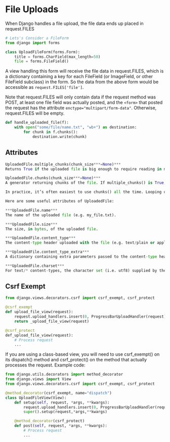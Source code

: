 <link href="https://maxcdn.bootstrapcdn.com/bootstrap/3.3.6/css/bootstrap.min.css" rel="stylesheet"/>

# File Uploads

When Django handles a file upload, the file data ends up placed in request.FILES

```python
# Lets's Consider a FileForm
from django import forms

class UploadFileForm(forms.Form):
    title = forms.CharField(max_length=50)
    file = forms.FileField()
```

A view handling this form will receive the file data in request.FILES, which is a dictionary containing a key for each FileField (or ImageField, or other FileField subclass) in the form. So the data from the above form would be accessible as `request.FILES['file']`.

Note that request.FILES will only contain data if the request method was POST, at least one file field was actually posted, and the `<form>` that posted the request has the attribute `enctype="multipart/form-data"`. Otherwise, request.FILES will be empty.

```python
def handle_uploaded_file(f):
    with open("some/file/name.txt", "wb+") as destination:
        for chunk in f.chunks():
            destination.write(chunk)
```

## Attributes

```python
UploadedFile.multiple_chunks(chunk_size***=None)***
Returns True if the uploaded file is big enough to require reading in multiple chunks. By default this will be any file larger than 2.5 megabytes, but that’s configurable; see below.

UploadedFile.chunks(chunk_size***=None)***
A generator returning chunks of the file. If multiple_chunks() is True, you should use this method in a loop instead of read().

In practice, it’s often easiest to use chunks() all the time. Looping over chunks() instead of using read() ensures that large files don’t overwhelm your system’s memory.

Here are some useful attributes of UploadedFile:

***UploadedFile.name***
The name of the uploaded file (e.g. my_file.txt).

***UploadedFile.size***
The size, in bytes, of the uploaded file.

***UploadedFile.content_type***
The content-type header uploaded with the file (e.g. text/plain or application/pdf). Like any data supplied by the user, you shouldn’t trust that the uploaded file is actually this type. You’ll still need to validate that the file contains the content that the content-type header claims – “trust but verify.”

***UploadedFile.content_type_extra***
A dictionary containing extra parameters passed to the content-type header. This is typically provided by services, such as Google App Engine, that intercept and handle file uploads on your behalf. As a result your handler may not receive the uploaded file content, but instead a URL or other pointer to the file (see RFC 2388).

***UploadedFile.charset***
For text/* content-types, the character set (i.e. utf8) supplied by the browser. Again, “trust but verify” is the best policy here.
```

## Csrf Exempt

```python
from django.views.decorators.csrf import csrf_exempt, csrf_protect

@csrf_exempt
def upload_file_view(request):
    request.upload_handlers.insert(0, ProgressBarUploadHandler(request))
    return _upload_file_view(request)

@csrf_protect
def_upload_file_view(request):
    # Process request
    ...
```

If you are using a class-based view, you will need to use csrf_exempt() on its dispatch() method and csrf_protect() on the method that actually processes the request. Example code:

```python
from django.utils.decorators import method_decorator
from django.views import View
from django.views.decorators.csrf import csrf_exempt, csrf_protect

@method_decorator(csrf_exempt, name="dispatch")
class UploadFileView(View):
    def setup(self, request, *args, **kwargs):
        request.upload_handlers.insert(0, ProgressBarUploadHandler(request))
        super().setup(request,*args,**kwargs)

    @method_decorator(csrf_protect)
    def post(self, request, *args, **kwargs):
        # Process request
        ...
```
